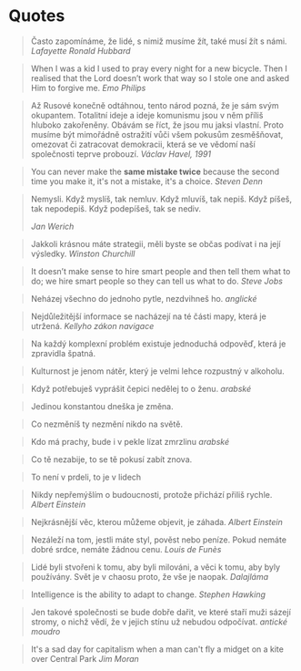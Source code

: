 # Quotes

> Často zapomínáme, že lidé, s nimiž musíme žít, také musí žít s námi.
> *Lafayette Ronald Hubbard*

> When I was a kid I used to pray every night for a new bicycle. Then I realised that the Lord doesn’t work that way so I stole one and asked Him to forgive me.
> *Emo Philips*

> Až Rusové konečně odtáhnou, tento národ pozná, že je sám svým okupantem. Totalitní ideje a ideje komunismu jsou v něm příliš hluboko zakořeněny. Obávám se říct, že jsou mu jaksi vlastní. Proto musíme být mimořádně ostražití vůči všem pokusům zesměšňovat, omezovat či zatracovat
> demokracii, která se ve vědomí naší společnosti teprve probouzí.
> *Václav Havel, 1991*

> You can never make the **same mistake twice** because the second time you make it, it's not a mistake, it's a choice.
> *Steven Denn*

> Nemysli. Když myslíš, tak nemluv. Když mluvíš, tak nepiš.
> Když píšeš, tak nepodepiš. Když podepíšeš, tak se nediv.
>
> *Jan Werich*

> Jakkoli krásnou máte strategii, měli byste se občas podívat i na její výsledky.
> *Winston Churchill*

> It doesn’t make sense to hire smart people and then tell them what to do;
> we hire smart people so they can tell us what to do.
> *Steve Jobs*

> Neházej všechno do jednoho pytle, nezdvihneš ho.
> *anglické*

> Nejdůležitější informace se nacházejí na té části mapy, která je utržená.
> *Kellyho zákon navigace*

> Na každý komplexní problém existuje jednoduchá odpověď, která je zpravidla špatná.

> Kulturnost je jenom nátěr, který je velmi lehce rozpustný v alkoholu.

> Když potřebuješ vyprášit čepici nedělej to o ženu.
> *arabské*

> Jedinou konstantou dneška je změna.

> Co nezměníš ty nezmění nikdo na světě.

> Kdo má prachy, bude i v pekle lízat zmrzlinu
> *arabské*

> Co tě nezabije, to se tě pokusí zabít znova.

> To není v prdeli, to je v lidech

> Nikdy nepřemýšlím o budoucnosti, protože přichází přiliš rychle.
> *Albert Einstein*

> Nejkrásnější věc, kterou můžeme objevit, je záhada.
> *Albert Einstein*

> Nezáleží na tom, jestli máte styl, pověst nebo peníze. Pokud nemáte dobré srdce, nemáte žádnou cenu.
> *Louis de Funès*

> Lidé byli stvořeni k tomu, aby byli milováni, a věci k tomu, aby byly používány. Svět je v chaosu proto, že vše je naopak.
> *Dalajláma*

> Intelligence is the ability to adapt to change.
> *Stephen Hawking*

> Jen takové společnosti se bude dobře dařit, ve které staří muži sázejí stromy, o nichž vědí, že v jejich stínu už nebudou odpočívat.
> *antické moudro*

> It's a sad day for capitalism when a man can't fly a midget on a kite over Central Park
> *Jim Moran*